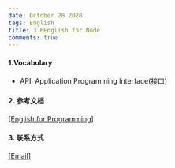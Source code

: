 ```yaml
---
date: October 28 2020
tags: English
title: 3.6English for Node
comments: true
---
```


#### 1.Vocabulary

- API: Application Programming Interface(接口)

#### 2. 参考文档

[[English for Programming]](https://web-oyster.github.io/2020/10/28/English/English%20For%20Programming/)

#### 3. 联系方式

[[Email]](yuanmin8888@outlook.com)
